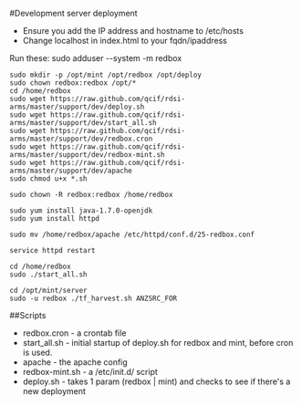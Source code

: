 #Development server deployment

* Ensure you add the IP address and hostname to /etc/hosts
* Change localhost in index.html to your fqdn/ipaddress

Run these:
    sudo adduser --system -m redbox
    
    sudo mkdir -p /opt/mint /opt/redbox /opt/deploy
    sudo chown redbox:redbox /opt/*
    cd /home/redbox
    sudo wget https://raw.github.com/qcif/rdsi-arms/master/support/dev/deploy.sh
    sudo wget https://raw.github.com/qcif/rdsi-arms/master/support/dev/start_all.sh
    sudo wget https://raw.github.com/qcif/rdsi-arms/master/support/dev/redbox.cron
    sudo wget https://raw.github.com/qcif/rdsi-arms/master/support/dev/redbox-mint.sh
    sudo wget https://raw.github.com/qcif/rdsi-arms/master/support/dev/apache
    sudo chmod u+x *.sh
    
    sudo chown -R redbox:redbox /home/redbox
    
    sudo yum install java-1.7.0-openjdk
 	sudo yum install httpd 

	sudo mv /home/redbox/apache /etc/httpd/conf.d/25-redbox.conf

	service httpd restart
	
    cd /home/redbox
    sudo ./start_all.sh

    cd /opt/mint/server
    sudo -u redbox ./tf_harvest.sh ANZSRC_FOR


##Scripts
* redbox.cron - a crontab file
* start_all.sh - initial startup of deploy.sh for redbox and mint, before cron is used.
* apache - the apache config
* redbox-mint.sh - a /etc/init.d/ script
* deploy.sh - takes 1 param (redbox | mint) and checks to see if there's a new deployment
